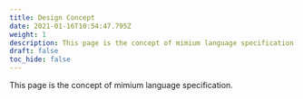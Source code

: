 ```yaml
---
title: Design Concept
date: 2021-01-16T10:54:47.795Z
weight: 1
description: This page is the concept of mimium language specification.
draft: false
toc_hide: false
---
```

This page is the concept of mimium language specification.